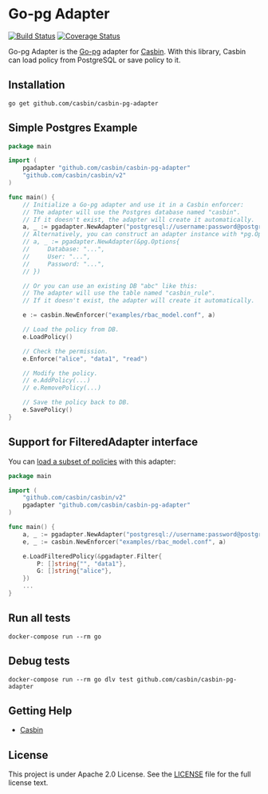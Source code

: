 # Go-pg Adapter

[![Build Status](https://travis-ci.org/casbin/casbin-pg-adapter.svg?branch=master)](https://travis-ci.org/casbin/casbin-pg-adapter)
[![Coverage Status](https://coveralls.io/repos/github/casbin/casbin-pg-adapter/badge.svg?branch=master)](https://coveralls.io/github/casbin/casbin-pg-adapter?branch=master)

Go-pg Adapter is the [Go-pg](https://github.com/go-pg/pg) adapter for [Casbin](https://github.com/casbin/casbin). With this library, Casbin can load policy from PostgreSQL or save policy to it.

## Installation

    go get github.com/casbin/casbin-pg-adapter

## Simple Postgres Example

```go
package main

import (
	pgadapter "github.com/casbin/casbin-pg-adapter"
	"github.com/casbin/casbin/v2"
)

func main() {
	// Initialize a Go-pg adapter and use it in a Casbin enforcer:
	// The adapter will use the Postgres database named "casbin".
	// If it doesn't exist, the adapter will create it automatically.
	a, _ := pgadapter.NewAdapter("postgresql://username:password@postgres:5432/database?sslmode=disable") // Your driver and data source.
	// Alternatively, you can construct an adapter instance with *pg.Options:
	// a, _ := pgadapter.NewAdapter(&pg.Options{
	//     Database: "...",
	//     User: "...",
	//     Password: "...",
	// })

	// Or you can use an existing DB "abc" like this:
	// The adapter will use the table named "casbin_rule".
	// If it doesn't exist, the adapter will create it automatically.

	e := casbin.NewEnforcer("examples/rbac_model.conf", a)

	// Load the policy from DB.
	e.LoadPolicy()

	// Check the permission.
	e.Enforce("alice", "data1", "read")

	// Modify the policy.
	// e.AddPolicy(...)
	// e.RemovePolicy(...)

	// Save the policy back to DB.
	e.SavePolicy()
}
```

## Support for FilteredAdapter interface

You can [load a subset of policies](https://casbin.org/docs/en/policy-subset-loading) with this adapter:

```go
package main

import (
	"github.com/casbin/casbin/v2"
	pgadapter "github.com/casbin/casbin-pg-adapter"
)

func main() {
	a, _ := pgadapter.NewAdapter("postgresql://username:password@postgres:5432/database?sslmode=disable")
	e, _ := casbin.NewEnforcer("examples/rbac_model.conf", a)

	e.LoadFilteredPolicy(&pgadapter.Filter{
		P: []string{"", "data1"},
		G: []string{"alice"},
	})
	...
}
```

## Run all tests

    docker-compose run --rm go

## Debug tests

    docker-compose run --rm go dlv test github.com/casbin/casbin-pg-adapter

## Getting Help

-   [Casbin](https://github.com/casbin/casbin)

## License

This project is under Apache 2.0 License. See the [LICENSE](LICENSE) file for the full license text.
